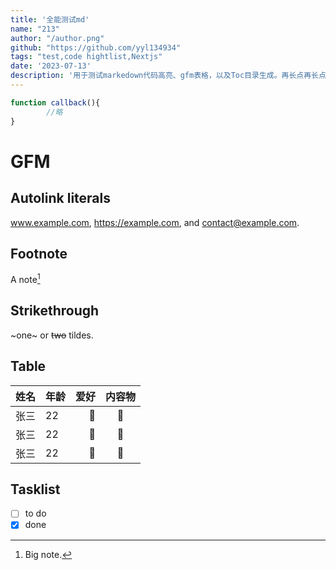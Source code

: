 ```yaml
---
title: '全能测试md'
name: "213"
author: "/author.png"
github: "https://github.com/yyl134934"
tags: "test,code hightlist,Nextjs"
date: '2023-07-13'
description: '用于测试markedown代码高亮、gfm表格，以及Toc目录生成。再长点再长点再长点再长点再长点再长点再长点再长点再长点再长点再长点再长点再长点再长点再长点再长点再长点再长点再长点再长点再长点再长点再长点再长点再长点再长点再长点再长点'
---
```


```javascript
function callback(){
        //略
}
```
# GFM

## Autolink literals

www.example.com, https://example.com, and contact@example.com.

## Footnote

A note[^1]

[^1]: Big note.

## Strikethrough

~one~ or ~~two~~ tildes.

## Table

| 姓名 | 年龄 | 爱好 | 内容物 |
| ---- | :--- | ---: | :----: |
| 张三 | 22   |    🚀 |   🤑    |
| 张三 | 22   |    🚀 |   🤑    |
| 张三 | 22   |    🚀 |   🤑    |

## Tasklist

* [ ] to do
* [x] done